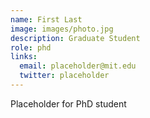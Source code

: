 ```yaml
---
name: First Last
image: images/photo.jpg
description: Graduate Student
role: phd
links:
  email: placeholder@mit.edu
  twitter: placeholder
---
```


Placeholder for PhD student
